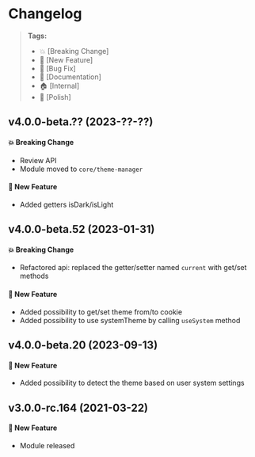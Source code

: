 Changelog
=========

> **Tags:**
> - :boom:       [Breaking Change]
> - :rocket:     [New Feature]
> - :bug:        [Bug Fix]
> - :memo:       [Documentation]
> - :house:      [Internal]
> - :nail_care:  [Polish]

## v4.0.0-beta.?? (2023-??-??)

#### :boom: Breaking Change

* Review API
* Module moved to `core/theme-manager`

#### :rocket: New Feature

* Added getters isDark/isLight

## v4.0.0-beta.52 (2023-01-31)

#### :boom: Breaking Change

* Refactored api: replaced the getter/setter named `current` with get/set methods

#### :rocket: New Feature

* Added possibility to get/set theme from/to cookie
* Added possibility to use systemTheme by calling `useSystem` method

## v4.0.0-beta.20 (2023-09-13)

#### :rocket: New Feature

* Added possibility to detect the theme based on user system settings

## v3.0.0-rc.164 (2021-03-22)

#### :rocket: New Feature

* Module released
